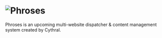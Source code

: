 # ![Phroses](https://cythral.com/img/phroses.png?v=3)
Phroses is an upcoming multi-website dispatcher & content management system created by Cythral.